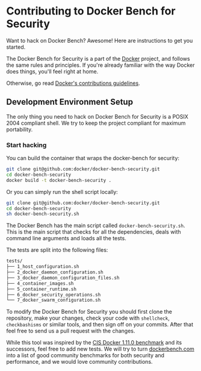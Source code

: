 # Contributing to Docker Bench for Security

Want to hack on Docker Bench? Awesome! Here are instructions to get you
started.

The Docker Bench for Security is a part of the [Docker](https://www.docker.com)
project, and follows the same rules and principles. If you're already familiar
with the way Docker does things, you'll feel right at home.

Otherwise, go read
[Docker's contributions guidelines](https://github.com/docker/docker/blob/master/CONTRIBUTING.md).

## Development Environment Setup

The only thing you need to hack on Docker Bench for Security is a POSIX 2004
compliant shell. We try to keep the project compliant for maximum portability.

### Start hacking

You can build the container that wraps the docker-bench for security:

```sh
git clone git@github.com:docker/docker-bench-security.git
cd docker-bench-security
docker build -t docker-bench-security .
```

Or you can simply run the shell script locally:

```sh
git clone git@github.com:docker/docker-bench-security.git
cd docker-bench-security
sh docker-bench-security.sh
```

The Docker Bench has the main script called `docker-bench-security.sh`.
This is the main script that checks for all the dependencies, deals with
command line arguments and loads all the tests.

The tests are split into the following files:

```sh
tests/
├── 1_host_configuration.sh
├── 2_docker_daemon_configuration.sh
├── 3_docker_daemon_configuration_files.sh
├── 4_container_images.sh
├── 5_container_runtime.sh
├── 6_docker_security_operations.sh
└── 7_docker_swarm_configuration.sh
```

To modify the Docker Bench for Security you should first clone the repository,
make your changes, check your code with `shellcheck`, `checkbashisms` or similar
tools, and then sign off on your commits. After that feel free to send us a
pull request with the changes.

While this tool was inspired by the [CIS Docker 1.11.0 benchmark](https://benchmarks.cisecurity.org/downloads/show-single/index.cfm?file=docker16.110)
and its successors, feel free to add new tests. We will try to turn
[dockerbench.com](https://dockerbench.com) into a list of good community
benchmarks for both security and performance, and we would love community
contributions.
